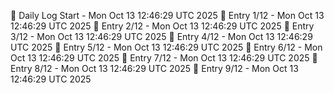 📅 Daily Log Start - Mon Oct 13 12:46:29 UTC 2025
📌 Entry 1/12 - Mon Oct 13 12:46:29 UTC 2025
📌 Entry 2/12 - Mon Oct 13 12:46:29 UTC 2025
📌 Entry 3/12 - Mon Oct 13 12:46:29 UTC 2025
📌 Entry 4/12 - Mon Oct 13 12:46:29 UTC 2025
📌 Entry 5/12 - Mon Oct 13 12:46:29 UTC 2025
📌 Entry 6/12 - Mon Oct 13 12:46:29 UTC 2025
📌 Entry 7/12 - Mon Oct 13 12:46:29 UTC 2025
📌 Entry 8/12 - Mon Oct 13 12:46:29 UTC 2025
📌 Entry 9/12 - Mon Oct 13 12:46:29 UTC 2025
